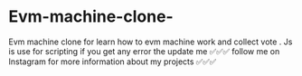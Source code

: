 # Evm-machine-clone-
Evm machine clone for learn how to evm machine work and collect vote . Js is use for scripting if you get any error the update me ✅✅✅
follow me on Instagram for more information about my projects ✅✅✅
